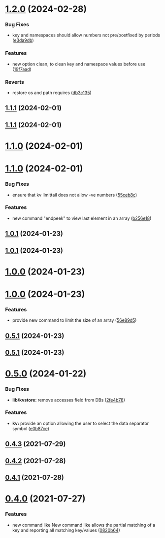 # [1.2.0](https://github.com/27escape/kvstore/compare/1.1.1...v1.2.0) (2024-02-28)


### Bug Fixes

* key and namespaces should allow numbers not pre/postfixed by periods ([e3da9db](https://github.com/27escape/kvstore/commit/e3da9db48b2f1165d482180f99917164927c7786))


### Features

* new option clean, to clean key and namespace values before use ([19f7aad](https://github.com/27escape/kvstore/commit/19f7aad5b7d8e7ebb6c817ef7a273112a93c757b))


### Reverts

* restore os and path requires ([db3c135](https://github.com/27escape/kvstore/commit/db3c1354e9abac3c68089b225ebd22d8b0d3ebf0))



## [1.1.1](https://github.com/27escape/kvstore/compare/v1.1.1...1.1.1) (2024-02-01)



## [1.1.1](https://github.com/27escape/kvstore/compare/1.1.0...v1.1.1) (2024-02-01)



# [1.1.0](https://github.com/27escape/kvstore/compare/v1.1.0...1.1.0) (2024-02-01)



# [1.1.0](https://github.com/27escape/kvstore/compare/1.0.1...v1.1.0) (2024-02-01)


### Bug Fixes

* ensure that kv limittail does not allow -ve numbers ([55ceb8c](https://github.com/27escape/kvstore/commit/55ceb8c0b578be97f2f4b00b94ac0dc74b1fe72b))


### Features

* new command "endpeek" to view last element in an array ([b256e18](https://github.com/27escape/kvstore/commit/b256e18b3f9ce869e85712d5b8ef7d708ccc6fb8))



## [1.0.1](https://github.com/27escape/kvstore/compare/v1.0.1...1.0.1) (2024-01-23)



## [1.0.1](https://github.com/27escape/kvstore/compare/1.0.0...v1.0.1) (2024-01-23)



# [1.0.0](https://github.com/27escape/kvstore/compare/v1.0.0...1.0.0) (2024-01-23)



# [1.0.0](https://github.com/27escape/kvstore/compare/0.5.1...v1.0.0) (2024-01-23)


### Features

* provide new command to limit the size of an array ([56e89d5](https://github.com/27escape/kvstore/commit/56e89d56fd02de4940840cb3a91b4335c68ebd90))



## [0.5.1](https://github.com/27escape/kvstore/compare/v0.5.1...0.5.1) (2024-01-23)



## [0.5.1](https://github.com/27escape/kvstore/compare/v0.5.0...v0.5.1) (2024-01-23)



# [0.5.0](https://github.com/27escape/kvstore/compare/0.5.0...v0.5.0) (2024-01-22)


### Bug Fixes

* **lib/kvstore:** remove accesses field from DBs ([2fe4b78](https://github.com/27escape/kvstore/commit/2fe4b78750aa5b7b56a1e5a3d19fa10abc342278))


### Features

* **kv:** provide an option allowing the user to select the data separator symbol ([e0b87ce](https://github.com/27escape/kvstore/commit/e0b87ce9589fe9958972d8b90e3067e05f9536f6))



## [0.4.3](https://github.com/27escape/kvstore/compare/v0.4.2...v0.4.3) (2021-07-29)



## [0.4.2](https://github.com/27escape/kvstore/compare/v0.4.1...v0.4.2) (2021-07-28)



## [0.4.1](https://github.com/27escape/kvstore/compare/v0.4.0...v0.4.1) (2021-07-28)



# [0.4.0](https://github.com/27escape/kvstore/compare/0820b6464177a501f50b84cddbb6803ebb2f46e6...v0.4.0) (2021-07-27)


### Features

* new command like New command like allows the partial matching of a key and reporting all matching key/values ([0820b64](https://github.com/27escape/kvstore/commit/0820b6464177a501f50b84cddbb6803ebb2f46e6))



